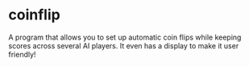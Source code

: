 # coinflip
A program that allows you to set up automatic coin flips while keeping scores across several AI players. It even has a display to make it user friendly!

